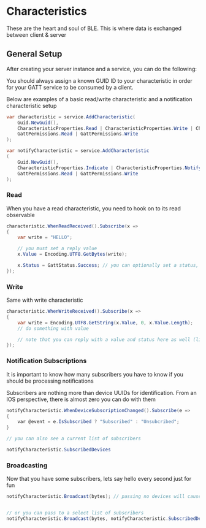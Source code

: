 # Characteristics

These are the heart and soul of BLE.  This is where data is exchanged between client & server

## General Setup

After creating your server instance and a service, you can do the following:

You should always assign a known GUID ID to your characteristic in order for your GATT service to be consumed by a client.

Below are examples of a basic read/write characteristic and a notification characteristic setup

```csharp
var characteristic = service.AddCharacteristic(
    Guid.NewGuid(),
    CharacteristicProperties.Read | CharacteristicProperties.Write | CharacteristicProperties.WriteWithoutResponse,
    GattPermissions.Read | GattPermissions.Write
);

var notifyCharacteristic = service.AddCharacteristic
(
    Guid.NewGuid(),
    CharacteristicProperties.Indicate | CharacteristicProperties.Notify,
    GattPermissions.Read | GattPermissions.Write
);

```


### Read

When you have a read characteristic, you need to hook on to its read observable

```csharp
characteristic.WhenReadReceived().Subscribe(x =>
{
    var write = "HELLO";

    // you must set a reply value
    x.Value = Encoding.UTF8.GetBytes(write);

    x.Status = GattStatus.Success; // you can optionally set a status, but it defaults to Success
});
```

### Write

Same with write characteristic

```csharp
characteristic.WhenWriteReceived().Subscribe(x =>
{
    var write = Encoding.UTF8.GetString(x.Value, 0, x.Value.Length);
    // do something with value

    // note that you can reply with a value and status here as well (like a read)
});
```

### Notification Subscriptions

It is important to know how many subscribers you have to know if you should be processing notifications 

Subscribers are nothing more than device UUIDs for identification.  From an IOS perspective, there is almost zero you can do with them

```csharp
notifyCharacteristic.WhenDeviceSubscriptionChanged().Subscribe(e =>
{
    var @event = e.IsSubscribed ? "Subscribed" : "Unsubcribed";
}

// you can also see a current list of subscribers

notifyCharacteristic.SubscribedDevices
```

### Broadcasting

Now that you have some subscribers, lets say hello every second just for fun

```csharp
notifyCharacteristic.Broadcast(bytes); // passing no devices will cause a mass broadcast


// or you can pass to a select list of subscribers
notifyCharacteristic.Broadcast(bytes, notifyCharacteristic.SubscribedDevices.First());
```